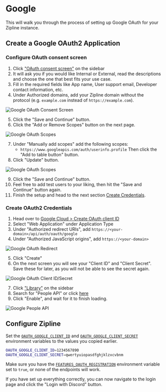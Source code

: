 # Google
This will walk you through the process of setting up Google OAuth for your Zipline instance.

## Create a Google OAuth2 Application

### Configure OAuth consent screen
1. Click ["OAuth consent screen"](https://console.cloud.google.com/apis/credentials/consent) on the sidebar
2. It will ask you if you would like Internal or External, read the descriptions and choose the one that best fits your use case.
3. Fill in the required fields like App name, User support email, Developer contact information, etc.
4. Under Authorized domains, add your Zipline domain without the protocol (e.g. `example.com` instead of `https://example.com`).

![Google OAuth Consent Screen](/guides/oauth-google-4.png)

5. Click the "Save and Continue" button.
6. Click the "Add or Remove Scopes" button on the next page.

![Google OAuth Scopes](/guides/oauth-google-5.png)

7. Under "Manually add scopes" add the following scopes:
   - `https://www.googleapis.com/auth/userinfo.profile`
  Then click the "Add to table button" button.
8. Click "Update" button.

![Google OAuth Scopes](/guides/oauth-google-6.png)

9. Click the "Save and Continue" button.
10. Feel free to add test users to your liking, then hit the "Save and Continue" button again.
11. Finish the setup and head to the next section [Create Credentials](#create-oauth2-credentials).

### Create OAuth2 Credentials
1. Head over to [Google Cloud > Create OAuth client ID](https://console.cloud.google.com/apis/credentials/oauthclient)
2. Select "Web Application" under Application Type
3. Under "Authorized redirect URIs", add `https://<your-domain>/api/auth/oauth/google`
4. Under "Authorized JavaScript origins", add `https://<your-domain>`

![Google OAuth Redirect](/guides/oauth-google-1.png)

5. Click "Create"
6. On the next screen you will see your "Client ID" and "Client Secret". Save these for later, as you will not be able to see the secret again.

![Google OAuth Client ID/Secret](/guides/oauth-google-2.png)

7. Click ["Library"](https://console.cloud.google.com/apis/library) on the sidebar
8. Search for "People API" or click [here](https://console.cloud.google.com/apis/library/people.googleapis.com)
9. Click "Enable", and wait for it to finish loading.

![Google People API](/guides/oauth-google-3.png)



## Configure Zipline
Set the [`OAUTH_GOOGLE_CLIENT_ID`](/docs/config/oauth#oauthgoogleclientid) and [`OAUTH_GOOGLE_CLIENT_SECRET`](/docs/config/oauth#oauthgoogleclientsecret) environment variables to the values you copied earlier.

```bash
OAUTH_GOOGLE_CLIENT_ID=1234567890
OAUTH_GOOGLE_CLIENT_SECRET=qwertyuiopasdfghjklzxcvbnm
```

Make sure you have the [`FEATURES_OAUTH_REGISTRATION`](/docs/config/features#featuresoauthregistration) environment variable set to `true`, or none of the endpoints will work.

If you have set up everything correctly, you can now navigate to the login page and click the "Login with Discord" button.